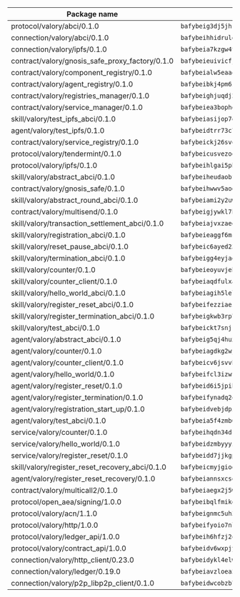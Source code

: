 | Package name                                                  | Package hash                                                  |
| ------------------------------------------------------------- | ------------------------------------------------------------- |
| protocol/valory/abci/0.1.0                                    | `bafybeig3dj5jhsowlvg3t73kgobf6xn4nka7rkttakdb2gwsg5bp7rt7q4` |
| connection/valory/abci/0.1.0                                  | `bafybeihhidrulgjlrlvmk2c2ax7qmb47ywzjnjqv5gwp7fzzbcgplgaz5a` |
| connection/valory/ipfs/0.1.0                                  | `bafybeia7kzgw4tmkl6k2vjbnss4egvhcf4fmt7cnmpjjjbjogz2bu2j3fu` |
| contract/valory/gnosis_safe_proxy_factory/0.1.0               | `bafybeieuivicfjkow3asmrj57mygrqbvjnecxqaybyxf6egktdty7qxac4` |
| contract/valory/component_registry/0.1.0                      | `bafybeialw5eaa4v54s7i3sjsuy6d5k624quhxhziqntwq5hnz4g646sb7m` |
| contract/valory/agent_registry/0.1.0                          | `bafybeibkj4pm6ziqh2fl3xfsjiou4ibnxlipmvmqhgvc7xwpnaddbtxzli` |
| contract/valory/registries_manager/0.1.0                      | `bafybeighjuqdj2oq6tqckf7j3mqtighe7lpaahh7qt3sqxtbtjlur4tmj4` |
| contract/valory/service_manager/0.1.0                         | `bafybeiea3bophgb6ikqvpd7lzyluthlhoazbbrknvfncu4j7wbubfsrjeu` |
| skill/valory/test_ipfs_abci/0.1.0                             | `bafybeiasijop7eizwyxbwxnkh4iiitk6banuxz5u3bn7ijdvkzm77xtgju` |
| agent/valory/test_ipfs/0.1.0                                  | `bafybeidtrr73c72kbrkpn6tjsichjy6ge4qg36arelw4ufonseqyhcmwau` |
| contract/valory/service_registry/0.1.0                        | `bafybeickj26svokwax7pf3ytp4lpod646lx3yb5z2bh643xovkoy64ggwi` |
| protocol/valory/tendermint/0.1.0                              | `bafybeicusvezoqlmyt6iqomcbwaz3xkhk2qf3d56q5zprmj3xdxfy64k54` |
| protocol/valory/ipfs/0.1.0                                    | `bafybeihlgai5pbmkb6mjhvgy4gkql5uvpwvxbpdowczgz4ovxat6vajrq4` |
| skill/valory/abstract_abci/0.1.0                              | `bafybeiheudaobfaj5lcrqvgwmdysq3za5yjrjtpdiuwhmw5c7lmbgglxti` |
| contract/valory/gnosis_safe/0.1.0                             | `bafybeihwwv5aodluykglsbuhhrwusvjof6vvnr37rznwvlutmfwtvoju34` |
| skill/valory/abstract_round_abci/0.1.0                        | `bafybeiami2y2uwvtmjf76hl3jvfahujdir5docjby6erdyjl66ekoblesi` |
| contract/valory/multisend/0.1.0                               | `bafybeigjywkl7hydjsrkogob3xebj2ifhqwmfhhxoeyrndzhhxi5u6amey` |
| skill/valory/transaction_settlement_abci/0.1.0                | `bafybeiajvxzaeeeamvb3guxtihlrj7xoyrmfeuo5chp4f3pdd2sgiecayq` |
| skill/valory/registration_abci/0.1.0                          | `bafybeieaggf6mc43tses5k7fg3pyxca43wsmfvnnzszzucohp5ebg3umwq` |
| skill/valory/reset_pause_abci/0.1.0                           | `bafybeic6ayed23np6ngkawsf2you6nnfuvbq4smcepdvvcrw5wxn5jaevy` |
| skill/valory/termination_abci/0.1.0                           | `bafybeigg4eyjaeidojnvxdenztaywb7ijtjdtjirpc6pvhglscfqdhfupe` |
| skill/valory/counter/0.1.0                                    | `bafybeieoyuvjeb4yr5ctzswewx4wrm5iskmj6nkokth3mkxvaqvi3mroce` |
| skill/valory/counter_client/0.1.0                             | `bafybeiaqdfulxamdshw7fykfkqvkpvjb5bnmhv7ffrjiwdi4ktiulklx6q` |
| skill/valory/hello_world_abci/0.1.0                           | `bafybeiagih5lel6ccikc6d36r5mntzj374x6brxt4a62bqa23w7khorcte` |
| skill/valory/register_reset_abci/0.1.0                        | `bafybeifezziaezqhqmbyvee26sw5wkrwsc3wlmas7c2vvghe7xwyxycpey` |
| skill/valory/register_termination_abci/0.1.0                  | `bafybeigkwb3rp7rwv2jjcep6z5zma5muu2ulm65oxo6yhispponchcvor4` |
| skill/valory/test_abci/0.1.0                                  | `bafybeickt7snjkd2365nyr7r2xjozxwaiy2swcy6xh6hstleam6ouujctu` |
| agent/valory/abstract_abci/0.1.0                              | `bafybeig5qj4huxbj2g2vf27vliyrnu6kmr3cpxfmqaslzakb43xd7l3jzq` |
| agent/valory/counter/0.1.0                                    | `bafybeiagdkg2wjgkz4zykjqprdt4fvm4plop7k63scxafdia4segj3sliq` |
| agent/valory/counter_client/0.1.0                             | `bafybeicv6jsvvhvtzizko7eewukcfkg3is5dzn47l5ylgvdo4dzjof5inu` |
| agent/valory/hello_world/0.1.0                                | `bafybeifcl3izwfurgxdbhf4n4mu2jv5vlj5vygw6bgjlcjj66wsxefc7ry` |
| agent/valory/register_reset/0.1.0                             | `bafybeid6i5jpihanjzfaykdgbwb5kg3y6fwdps62ivhpzd5mbldmzxgxai` |
| agent/valory/register_termination/0.1.0                       | `bafybeifynadq24eche7jkfcbiybxr2kvkjgtj5oeueurlejswxcepy5gvq` |
| agent/valory/registration_start_up/0.1.0                      | `bafybeidvebjdpignfsgv7sp6ux6bl444afvpmiiblzb7kr5qx6v3uioiwi` |
| agent/valory/test_abci/0.1.0                                  | `bafybeia5f4zmb6judsbicwkzvf7udqj5o4t7epegywir3ivmybicztr434` |
| service/valory/counter/0.1.0                                  | `bafybeihqdn34dcbwkn3blda4ngage3bqdzce3qcxpr7smnyfkxttyepuem` |
| service/valory/hello_world/0.1.0                              | `bafybeidzmbyyyitioj4mz6xwlnqlvnmjwb5pzfw7qcpgtrv3ytozgbhnri` |
| service/valory/register_reset/0.1.0                           | `bafybeidd7jjkgptascvegeelkvympjam5gvmsogvphlh5d7jalvznv7tr4` |
| skill/valory/register_reset_recovery_abci/0.1.0               | `bafybeicmyjgiogc3dmc6iwryxbhwzs4pxnymgoqihpp7ibvs6xmkvzdzwm` |
| agent/valory/register_reset_recovery/0.1.0                    | `bafybeiannsxcsd5b3nwwxifyj5ihio4pkaexdzfgfdnwnkflksmgdwc42i` |
| contract/valory/multicall2/0.1.0                              | `bafybeiaegx2j5w6le2fhvzmx7stzujuezqfvicvnyqebtipivkek2cgh7m` |
| protocol/open_aea/signing/1.0.0                               | `bafybeibqlfmikg5hk4phzak6gqzhpkt6akckx7xppbp53mvwt6r73h7tk4` |
| protocol/valory/acn/1.1.0                                     | `bafybeignmc5uh3vgpuckljcj2tgg7hdqyytkm6m5b6v6mxtazdcvubibva` |
| protocol/valory/http/1.0.0                                    | `bafybeifyoio7nlh5zzyn5yz7krkou56l22to3cwg7gw5v5o3vxwklibhty` |
| protocol/valory/ledger_api/1.0.0                              | `bafybeih6hfzj2obw5oajnt6ng6355edgvi5ngoaub44vpuszqoplfvyaom` |
| protocol/valory/contract_api/1.0.0                            | `bafybeidv6wxpjyb2sdyibnmmum45et4zcla6tl63bnol6ztyoqvpl4spmy` |
| connection/valory/http_client/0.23.0                          | `bafybeidykl4elwbcjkqn32wt5h4h7tlpeqovrcq3c5bcplt6nhpznhgczi` |
| connection/valory/ledger/0.19.0                               | `bafybeiavzloea5rtoxfdqjuexkqzpgbq73n4sl6af2vwa4bv2wd22qigyi` |
| connection/valory/p2p_libp2p_client/0.1.0                     | `bafybeidwcobzb7ut3efegoedad7jfckvt2n6prcmd4g7xnkm6hp6aafrva` |
